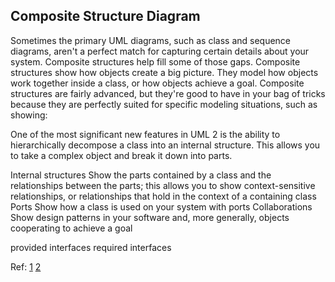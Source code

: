 ## Composite Structure Diagram

Sometimes the primary UML diagrams, such as class and sequence diagrams, aren't a perfect match for
capturing certain details about your system. Composite structures help fill some of those gaps. Composite
structures show how objects create a big picture. They model how objects work together inside a class, or how
objects achieve a goal. Composite structures are fairly advanced, but they're good to have in your bag of tricks
because they are perfectly suited for specific modeling situations, such as showing:



One of the most significant new features in UML 2 is the ability to hierarchically decompose a class
into an internal structure. This allows you to take a complex object and break it down into parts.



Internal structures
Show the parts contained by a class and the relationships between the parts; this allows you to show
context-sensitive relationships, or relationships that hold in the context of a containing class
Ports
Show how a class is used on your system with ports
Collaborations
Show design patterns in your software and, more generally, objects cooperating to achieve a goal


provided interfaces
required interfaces 


Ref:    [1](https://www.youtube.com/watch?v=pJyuKhD86Ro)
	[2]()

